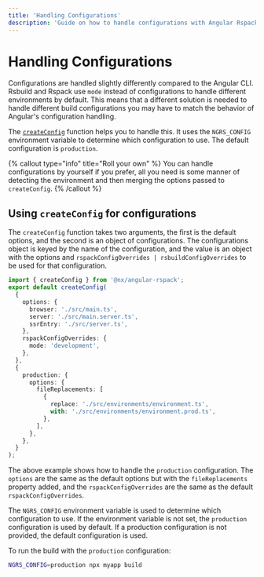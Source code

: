 ```yaml
---
title: 'Handling Configurations'
description: 'Guide on how to handle configurations with Angular Rspack'
---
```


# Handling Configurations

Configurations are handled slightly differently compared to the Angular CLI. Rsbuild and Rspack use `mode` instead of configurations to handle different environments by default. This means that a different solution is needed to handle different build configurations you may have to match the behavior of Angular's configuration handling.

The [`createConfig`](/technologies/angular/angular-rspack/api/create-config) function helps you to handle this. It uses the `NGRS_CONFIG` environment variable to determine which configuration to use. The default configuration is `production`.

{% callout type="info" title="Roll your own" %}
You can handle configurations by yourself if you prefer, all you need is some manner of detecting the environment and then merging the options passed to `createConfig`.
{% /callout %}

## Using `createConfig` for configurations

The `createConfig` function takes two arguments, the first is the default options, and the second is an object of configurations. The configurations object is keyed by the name of the configuration, and the value is an object with the options and `rspackConfigOverrides | rsbuildConfigOverrides` to be used for that configuration.

```ts {% fileName="myapp/rspack.config.ts" %}
import { createConfig } from '@nx/angular-rspack';
export default createConfig(
  {
    options: {
      browser: './src/main.ts',
      server: './src/main.server.ts',
      ssrEntry: './src/server.ts',
    },
    rspackConfigOverrides: {
      mode: 'development',
    },
  },
  {
    production: {
      options: {
        fileReplacements: [
          {
            replace: './src/environments/environment.ts',
            with: './src/environments/environment.prod.ts',
          },
        ],
      },
    },
  }
);
```

The above example shows how to handle the `production` configuration. The `options` are the same as the default options but with the `fileReplacements` property added, and the `rspackConfigOverrides` are the same as the default `rspackConfigOverrides`.

The `NGRS_CONFIG` environment variable is used to determine which configuration to use. If the environment variable is not set, the `production` configuration is used by default.
If a production configuration is not provided, the default configuration is used.

To run the build with the `production` configuration:

```bash
NGRS_CONFIG=production npx myapp build
```

